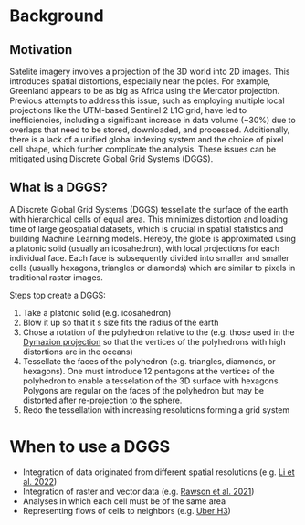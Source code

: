 # Background

## Motivation

Satelite imagery involves a projection of the 3D world into 2D images.
This introduces spatial distortions, especially near the poles.
For example, Greenland appears to be as big as Africa using the Mercator projection.
Previous attempts to address this issue, such as employing multiple local projections like the UTM-based Sentinel 2 L1C grid, have led to inefficiencies, including a significant increase in data volume (~30%) due to overlaps that need to be stored, downloaded, and processed. Additionally, there is a lack of a unified global indexing system and the choice of pixel cell shape, which further complicate the analysis.
These issues can be mitigated using Discrete Global Grid Systems (DGGS).

## What is a DGGS?

A Discrete Global Grid Systems (DGGS) tessellate the surface of the earth with hierarchical cells of equal area.
This minimizes distortion and loading time of large geospatial datasets, which is crucial in spatial statistics and building Machine Learning models.
Hereby, the globe is approximated using a platonic solid (usually an icosahedron), with local projections for each individual face.
Each face is subsequently divided into smaller and smaller cells (usually hexagons, triangles or diamonds) which are similar to pixels in traditional raster images.

Steps top create a DGGS:

1. Take a platonic solid (e.g. icosahedron)
2. Blow it up so that it s size fits the radius of the earth
3. Chose a rotation of the polyhedron relative to the  (e.g. those used in the [Dymaxion projection](https://en.wikipedia.org/wiki/Dymaxion_map) so that the vertices of the polyhedrons with high distortions are in the oceans)
4. Tessellate the faces of the polyhedron (e.g. triangles, diamonds, or hexagons). One must introduce 12 pentagons at the vertices of the polyhedron to enable a tesselation of the 3D surface with hexagons. Polygons are regular on the faces of the polyhedron but may be distorted after re-projection to the sphere.
5. Redo the tessellation with increasing resolutions forming a grid system

# When to use a DGGS

- Integration of data originated from different spatial resolutions (e.g. [Li et al. 2022](https://doi.org/10.3390/ijgi11120627))
- Integration of raster and vector data (e.g. [Rawson et al. 2021](https://doi.org/10.1080/20964471.2021.1965370))
- Analyses in which each cell must be of the same area
- Representing flows of cells to neighbors (e.g. [Uber H3](https://www.uber.com/en-DE/blog/h3/))